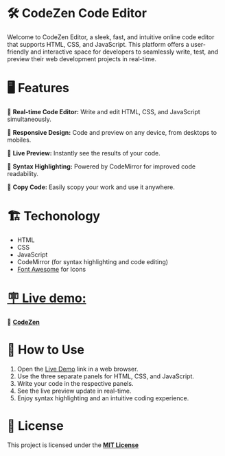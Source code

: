 # 🛠️ CodeZen Code Editor 
Welcome to CodeZen Editor, a sleek, fast, and intuitive online code editor that supports HTML, CSS, and JavaScript. This platform offers a user-friendly and interactive space for developers to seamlessly write, test, and preview their web development projects in real-time.

# 🖥 Features
🔹 **Real-time Code Editor:** Write and edit HTML, CSS, and JavaScript simultaneously.

🔹 **Responsive Design:** Code and preview on any device, from desktops to mobiles.

🔹 **Live Preview:** Instantly see the results of your code.

🔹 **Syntax Highlighting:** Powered by CodeMirror for improved code readability.

🔹 **Copy Code:** Easily scopy your work and use it anywhere.


# 🏗 Techonology
- HTML
- CSS
- JavaScript
- CodeMirror (for syntax highlighting and code editing)
- [Font Awesome](https://fontawesome.com/) for Icons

# <ins>🪧 Live demo:</ins>
🔹 **[CodeZen](https://codezen-editor.netlify.app/)**

# 🔧 How to Use
1. Open the [Live Demo](https://codezen-editor.netlify.app/) link in a web browser.
2. Use the three separate panels for HTML, CSS, and JavaScript.
3. Write your code in the respective panels.
4. See the live preview update in real-time.
5. Enjoy syntax highlighting and an intuitive coding experience.

# 📜 License
This project is licensed under the **[MIT License](https://github.com/bedigambar/CodeZen/blob/main/LICENSE)**
